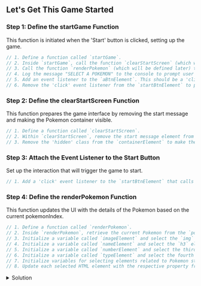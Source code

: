 ## Let's Get This Game Started

### Step 1: Define the startGame Function

This function is initiated when the 'Start' button is clicked, setting up the game.

```javascript
// 1. Define a function called `startGame`.
// 2. Inside `startGame`, call the function `clearStartScreen` (which will be defined later) to clear any previous content and setup the initial game screen.
// 3. Call the function `renderPokemon` (which will be defined later) to display the first Pokemon on the screen.
// 4. Log the message "SELECT A POKEMON" to the console to prompt user interaction.
// 5. Add an event listener to the `aBtnElement`. This should be a 'click' event and should reference the function `selectPokemon` (which will be defined later).
// 6. Remove the 'click' event listener from the `startBtnElement` to prevent restarting the game without a refresh.
```

### Step 2: Define the clearStartScreen Function

This function prepares the game interface by removing the start message and making the Pokemon container visible.

```javascript
// 1. Define a function called `clearStartScreen`.
// 2. Within `clearStartScreen`, remove the start message element from the document using `startMsgElement.remove()`.
// 3. Remove the 'hidden' class from the `containerElement` to make the Pokemon container visible by manipulating its class list.
```

### Step 3: Attach the Event Listener to the Start Button

Set up the interaction that will trigger the game to start.

```javascript
// 1. Add a 'click' event listener to the `startBtnElement` that calls the `startGame` function when the 'Start' button is clicked.
```

### Step 4: Define the renderPokemon Function

This function updates the UI with the details of the Pokemon based on the current pokemonIndex.

```javascript
// 1. Define a function called `renderPokemon`.
// 2. Inside `renderPokemon`, retrieve the current Pokemon from the `pokemons` array using the global variable `pokemonIndex`.
// 3. Initialize a variable called `imageElement` and select the `img` element nested inside the element with class `pokemon` using the selector ".pokemon img".
// 4. Initialize a variable called `nameElement` and select the `h3` element inside the element with class `pokemon` using the selector ".pokemon h3".
// 5. Initialize a variable called `numberElement` and select the third `p` element inside the element with class `pokemon` using the selector ".pokemon p:nth-child(3)".
// 6. Initialize a variable called `typeElement` and select the fourth `p` element inside the element with class `pokemon` using the selector ".pokemon p:nth-child(4)".
// 7. Initialize variables for selecting elements related to Pokemon stats (`hpElement`, `attackElement`, `defenseElement`, `speedElement`) using similar selectors targeting the respective `p` elements under the `pokemon-stats` class.
// 8. Update each selected HTML element with the respective property from the current Pokemon object (`sprite`, `name`, `number`, `type`, `stats.hp`, `stats.attack`, `stats.defense`, `stats.speed`).
```

<details>
<summary>
Solution
</summary>

```javascript
function startGame() {
  clearStartScreen();
  renderPokemon();

  console.log("SELECT A POKEMON");

  aBtnElement.addEventListener("click", selectPokemon);
  startBtnElement.removeEventListener("click", startGame);
}

function clearStartScreen() {
  startMsgElement.remove();
  containerElement.classList.remove("hidden");
}

startBtnElement.addEventListener("click", startGame);

function renderPokemon() {
  const pokemon = pokemons[pokemonIndex];

  // Select all relevant HTML elements
  const imageElement = document.querySelector(".pokemon img");
  const nameElement = document.querySelector(".pokemon h3");
  const numberElement = document.querySelector(".pokemon p:nth-child(3)");
  const typeElement = document.querySelector(".pokemon p:nth-child(4)");
  const hpElement = document.querySelector(".pokemon-stats p:nth-child(2)");
  const attackElement = document.querySelector(".pokemon-stats p:nth-child(3)");
  const defenseElement = document.querySelector(
    ".pokemon-stats p:nth-child(4)"
  );
  const speedElement = document.querySelector(".pokemon-stats p:nth-child(5)");

  // Update each HTML element with Pokemon data
  imageElement.src = pokemon.sprite;
  imageElement.alt = pokemon.name;
  nameElement.textContent = pokemon.name;
  numberElement.textContent = `No. ${pokemon.number}`;
  typeElement.textContent = `Type: ${pokemon.type}`;
  hpElement.textContent = `HP: ${pokemon.stats.hp}`;
  attackElement.textContent = `Attack: ${pokemon.stats.attack}`;
  defenseElement.textContent = `Defense: ${pokemon.stats.defense}`;
  speedElement.textContent = `Speed: ${pokemon.stats.speed}`;
}
```

</details>
